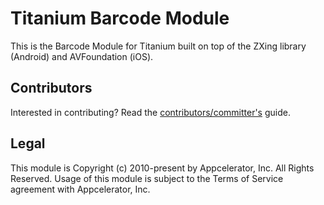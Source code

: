 # Titanium Barcode Module

This is the Barcode Module for Titanium built on top of the ZXing library (Android)
and AVFoundation (iOS).

## Contributors

Interested in contributing? Read the [contributors/committer's](https://wiki.appcelerator.org/display/community/Home) guide.

## Legal

This module is Copyright (c) 2010-present by Appcelerator, Inc. All Rights Reserved. Usage of this module is subject to 
the Terms of Service agreement with Appcelerator, Inc.

